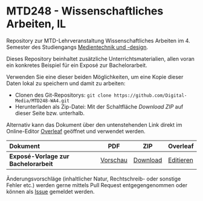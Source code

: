 # MTD248 - Wissenschaftliches Arbeiten, IL

Repository zur MTD-Lehrveranstaltung Wissenschaftliches Arbeiten im 4. Semester des Studiengangs [Medientechnik und -design](https://www.fh-ooe.at/campus-hagenberg/studiengaenge/bachelor/medientechnik-und-design/).

Dieses Repository beinhaltet zusätzliche Unterrichtsmaterialien, allen voran ein konkretes Beispiel für ein Exposé zur Bachelorarbeit.

Verwenden Sie eine dieser beiden Möglichkeiten, um eine Kopie dieser Daten lokal zu speichern und damit zu arbeiten:
* Clonen des Git-Repositorys: `git clone https://github.com/Digital-Media/MTD248-WA4.git`
* Herunterladen als Zip-Datei: Mit der Schaltfläche _Download ZIP_ auf dieser Seite bzw. unterhalb.

Alternativ kann das Dokument über den untenstehenden Link direkt im Online-Editor [Overleaf](https://www.overleaf.com/) geöffnet und verwendet werden.

| Dokument | PDF | ZIP | Overleaf |
| :--- | --- | --- | --- |
| **Exposé-Vorlage zur Bachelorarbeit** | [Vorschau](https://github.com/Digital-Media/MTD248-WA4/raw/master/expose-beispiel/main.pdf) | [Download](https://github.com/Digital-Media/MTD248-WA4/archive/master.zip) | [Editieren](https://www.overleaf.com/docs?snip_uri=https://github.com/Digital-Media/MTD248-WA4/archive/master.zip) |

Änderungsvorschläge (inhaltlicher Natur, Rechtschreib- oder sonstige Fehler etc.) werden gerne mittels Pull Request entgegengenommen oder können als [Issue](https://github.com/Digital-Media/MTD248-WA4/issues) gemeldet werden.
